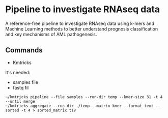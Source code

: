 # Pipeline to investigate RNAseq data

A reference-free pipeline to investigate RNAseq data using k-mers and Machine Learning methods to better understand prognosis classification and key mechanisms of AML pathogenesis.


## Commands
* Kmtricks

It's needed:
- samples file
- fastq fil

```
~/kmtricks pipeline --file samples --run-dir temp --kmer-size 31 -t 4 --until merge
~/kmtricks aggregate --run-dir ./temp --matrix kmer --format text --sorted -t 4 > sorted_matrix.tsv
```
